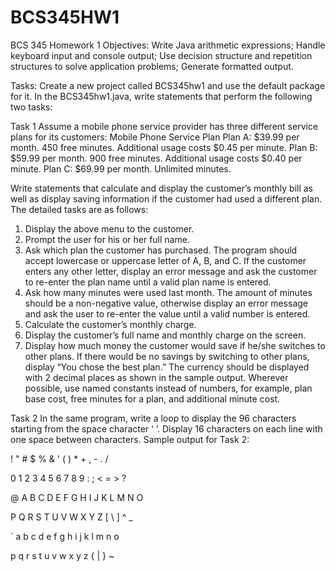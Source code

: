 # BCS345HW1
BCS 345 Homework 1
Objectives: Write Java arithmetic expressions; Handle keyboard input and console output; Use
decision structure and repetition structures to solve application problems; Generate formatted output.

Tasks:
Create a new project called BCS345hw1 and use the default package for it. In the BCS345hw1.java,
write statements that perform the following two tasks:

Task 1
Assume a mobile phone service provider has three different service plans for its customers:
 Mobile Phone Service Plan
 Plan A: $39.99 per month. 450 free minutes. Additional usage costs $0.45 per minute.
 Plan B: $59.99 per month. 900 free minutes. Additional usage costs $0.40 per minute.
 Plan C: $69.99 per month. Unlimited minutes.
 
Write statements that calculate and display the customer’s monthly bill as well as display saving
information if the customer had used a different plan. The detailed tasks are as follows:
1) Display the above menu to the customer.
2) Prompt the user for his or her full name.
3) Ask which plan the customer has purchased. The program should accept lowercase or uppercase
letter of A, B, and C. If the customer enters any other letter, display an error message and ask the
customer to re-enter the plan name until a valid plan name is entered.
4) Ask how many minutes were used last month. The amount of minutes should be a non-negative
value, otherwise display an error message and ask the user to re-enter the value until a valid
number is entered.
5) Calculate the customer’s monthly charge.
6) Display the customer’s full name and monthly charge on the screen.
7) Display how much money the customer would save if he/she switches to other plans. If there
would be no savings by switching to other plans, display “You chose the best plan.”
The currency should be displayed with 2 decimal places as shown in the sample output.
Wherever possible, use named constants instead of numbers, for example, plan base cost, free minutes
for a plan, and additional minute cost. 

Task 2
In the same program, write a loop to display the 96 characters starting from the space character ‘ ’.
Display 16 characters on each line with one space between characters.
Sample output for Task 2:

 ! " # $ % & ' ( ) * + , - . /
 
0 1 2 3 4 5 6 7 8 9 : ; < = > ?

@ A B C D E F G H I J K L M N O

P Q R S T U V W X Y Z [ \ ] ^ _

` a b c d e f g h i j k l m n o

p q r s t u v w x y z { | } ~ 
